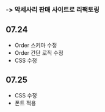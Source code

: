 ### -> 악세사리 판매 사이트로 리팩토링

## 07.24
- Order 스키마 수정
- Order 간단 로직 수정
- CSS 수정



## 07.25
- CSS 수정
- 폰트 적용